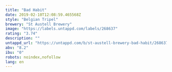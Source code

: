 ```yaml
---
title: "Bad Habit"
date: 2019-02-10T12:08:59.465568Z
style: "Belgian Tripel"
brewery: "St Austell Brewery"
image: "https://labels.untappd.com/labels/268637"
rating: "3.74"
description: ""
untappd_url: "https://untappd.com/b/st-austell-brewery-bad-habit/268637"
abv: "8.2"
ibu: "0"
robots: noindex,nofollow
lang: en
---
```

